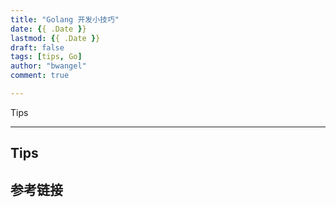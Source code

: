 ```yaml
---
title: "Golang 开发小技巧"
date: {{ .Date }}
lastmod: {{ .Date }}
draft: false
tags: [tips, Go]
author: "bwangel"
comment: true

---
```


Tips

<!--more-->

---

## Tips

## 参考链接
